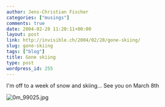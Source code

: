 ```yaml
---
author: Jens-Christian Fischer
categories: ["musings"]
comments: true
date: 2004-02-28 11:20:11+00:00
layout: post
link: http://invisible.ch/2004/02/28/gone-skiing/
slug: gone-skiing
tags: ["blog"]
title: Gone skiing
type: post
wordpress_id: 255
---
```


I'm off to a week of snow and skiing... See you on March 8th

![0m_99025.jpg](/images/0m_99025.jpg)
